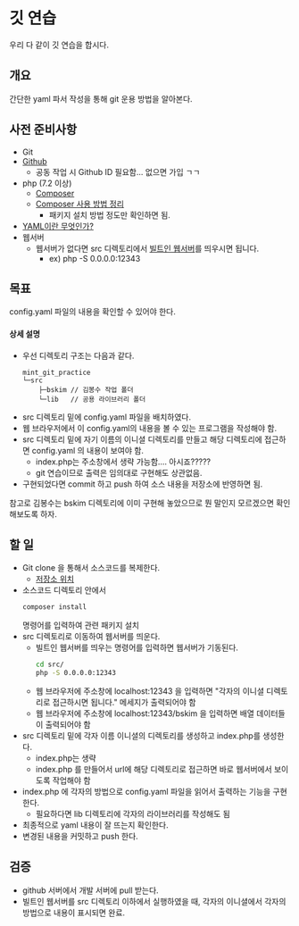 # 깃 연습
우리 다 같이 깃 연습을 합시다.

## 개요
간단한 yaml 파서 작성을 통해 git 운용 방법을 알아본다.

## 사전 준비사항
  - Git
  - [Github](https://github.com/) 
    - 공동 작업 시 Github ID 필요함... 없으면 가입 ㄱㄱ  
  - php (7.2 이상)
    - [Composer](https://getcomposer.org/) 
    - [Composer 사용 방법 정리](https://www.lesstif.com/pages/viewpage.action?pageId=23757293)
      - 패키지 설치 방법 정도만 확인하면 됨.
  - [YAML이란 무엇인가?](https://ko.wikipedia.org/wiki/YAML)
  - 웹서버
    - 웹서버가 없다면 src 디렉토리에서 [빌트인 웹서버](https://www.php.net/manual/en/features.commandline.webserver.php)를 띄우시면 됩니다.
      - ex) php -S 0.0.0.0:12343

## 목표
config.yaml 파일의 내용을 확인할 수 있어야 한다.

#### 상세 설명
  - 우선 디렉토리 구조는 다음과 같다.  
    ```
    mint_git_practice
    └─src
        ├─bskim // 김봉수 작업 폴더
        └─lib   // 공용 라이브러리 폴더
    ```  
  - src 디렉토리 밑에 config.yaml 파일을 배치하였다.
  - 웹 브라우저에서 이 config.yaml의 내용을 볼 수 있는 프로그램을 작성해야 함.
  - src 디렉토리 밑에 자기 이름의 이니셜 디렉토리를 만들고 해당 디렉토리에 접근하면 config.yaml 의 내용이 보여야 함.
    - index.php는 주소창에서 생략 가능함.... 아시죠?????
    - git 연습이므로 출력은 임의대로 구현해도 상관없음.
  - 구현되었다면 commit 하고 push 하여 소스 내용을 저장소에 반영하면 됨.

참고로 김봉수는 bskim 디렉토리에 이미 구현해 놓았으므로 뭔 말인지 모르겠으면 확인해보도록 하자.

## 할 일
  - Git clone 을 통해서 소스코드를 복제한다.
    - [저장소 위치](https://github.com/mozartk/mint_git_practice)
  - 소스코드 디렉토리 안에서  
    ```sh
    composer install
    ```  
    명령어를 입력하여 관련 패키지 설치  
  - src 디렉토리로 이동하여 웹서버를 띄운다.
    - 빌트인 웹서버를 띄우는 명령어를 입력하면 웹서버가 기동된다.  
      ```sh
      cd src/
      php -S 0.0.0.0:12343
      ```  
    - 웹 브라우저에 주소창에 localhost:12343 을 입력하면 "각자의 이니셜 디렉토리로 접근하시면 됩니다." 메세지가 출력되어야 함
    - 웹 브라우저에 주소창에 localhost:12343/bskim 을 입력하면 배열 데이터들이 출력되어야 함   
  - src 디렉토리 밑에 각자 이름 이니셜의 디렉토리를 생성하고 index.php를 생성한다.
    - index.php는 생략
    - index.php 를 만들어서 url에 해당 디렉토리로 접근하면 바로 웹서버에서 보이도록 작업해야 함
  - index.php 에 각자의 방법으로 config.yaml 파일을 읽어서 출력하는 기능을 구현한다.
    - 필요하다면 lib 디렉토리에 각자의 라이브러리를 작성해도 됨 
  - 최종적으로 yaml 내용이 잘 뜨는지 확인한다.
  - 변경된 내용을 커밋하고 push 한다.

## 검증
  - github 서버에서 개발 서버에 pull 받는다.
  - 빌트인 웹서버를 src 디렉토리 이하에서 실행하였을 때, 각자의 이니셜에서 각자의 방법으로 내용이 표시되면 완료.
  
